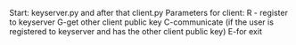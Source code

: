 Start: keyserver.py and after that client.py
Parameters for client: R - register to keyserver
G-get other client public key
C-communicate (if the user is registered to keyserver and has the other client public key)
E-for exit
